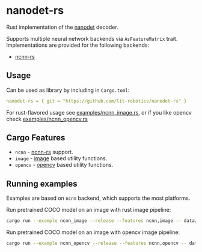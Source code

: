 # nanodet-rs

Rust implementation of the [nanodet](https://github.com/RangiLyu/nanodet) decoder.

Supports multiple neural network backends via `AsFeatureMatrix` trait. Implementations are provided for the following backends:
- [ncnn-rs](https://github.com/tpoisonooo/rust-ncnn)

## Usage

Can be used as library by including in `Cargo.toml`:
```yaml
nanodet-rs = { git = "https://github.com/lit-robotics/nanodet-rs" }
```

For rust-flavored usage see [examples/ncnn_image.rs](examples/ncnn_image.rs), or if you like opencv check [examples/ncnn_opencv.rs](examples/ncnn_opencv.rs)

## Cargo Features

- `ncnn` - [ncnn-rs](https://github.com/tpoisonooo/rust-ncnn) support.
- `image` - [image](https://crates.io/crates/image) based utility functions.
- `opencv` - [opencv](https://crates.io/crates/opencv) based utility functions.

## Running examples

Examples are based on `ncnn` backend, which supports the most platforms.

Run pretrained COCO model on an image with rust image pipeline:
```bash
cargo run --example ncnn_image --release --features ncnn,image -- data/coco_test.jpg
```

Run pretrained COCO model on an image with opencv image pipeline:
```bash
cargo run --example ncnn_opencv --release --features ncnn,opencv -- data/coco_test.jpg
```
